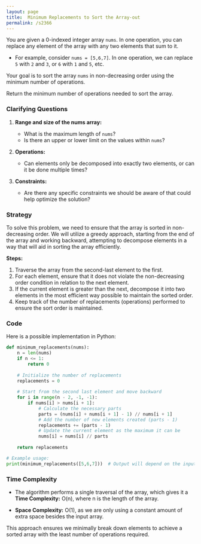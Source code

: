 ```yaml
---
layout: page
title:  Minimum Replacements to Sort the Array-out
permalink: /s2366
---
```


You are given a 0-indexed integer array `nums`. In one operation, you can replace any element of the array with any two elements that sum to it.

- For example, consider `nums = [5,6,7]`. In one operation, we can replace `5` with `2` and `3`, or `6` with `1` and `5`, etc.
  
Your goal is to sort the array `nums` in non-decreasing order using the minimum number of operations.

Return the minimum number of operations needed to sort the array.

### Clarifying Questions

1. **Range and size of the nums array:** 
   - What is the maximum length of `nums`?
   - Is there an upper or lower limit on the values within `nums`?

2. **Operations:**
   - Can elements only be decomposed into exactly two elements, or can it be done multiple times?

3. **Constraints:**
   - Are there any specific constraints we should be aware of that could help optimize the solution?

### Strategy

To solve this problem, we need to ensure that the array is sorted in non-decreasing order. We will utilize a greedy approach, starting from the end of the array and working backward, attempting to decompose elements in a way that will aid in sorting the array efficiently.

**Steps:**

1. Traverse the array from the second-last element to the first.
2. For each element, ensure that it does not violate the non-decreasing order condition in relation to the next element.
3. If the current element is greater than the next, decompose it into two elements in the most efficient way possible to maintain the sorted order.
4. Keep track of the number of replacements (operations) performed to ensure the sort order is maintained.

### Code

Here is a possible implementation in Python:

```python
def minimum_replacements(nums):
    n = len(nums)
    if n <= 1:
        return 0
    
    # Initialize the number of replacements
    replacements = 0
    
    # Start from the second last element and move backward
    for i in range(n - 2, -1, -1):
        if nums[i] > nums[i + 1]:
            # Calculate the necessary parts
            parts = (nums[i] + nums[i + 1] - 1) // nums[i + 1]
            # Add the number of new elements created (parts - 1)
            replacements += (parts - 1)
            # Update the current element as the maximum it can be
            nums[i] = nums[i] // parts
    
    return replacements

# Example usage:
print(minimum_replacements([5,6,7]))  # Output will depend on the input array.
```

### Time Complexity

- The algorithm performs a single traversal of the array, which gives it a **Time Complexity:** O(n), where n is the length of the array.

- **Space Complexity:** O(1), as we are only using a constant amount of extra space besides the input array.

This approach ensures we minimally break down elements to achieve a sorted array with the least number of operations required.